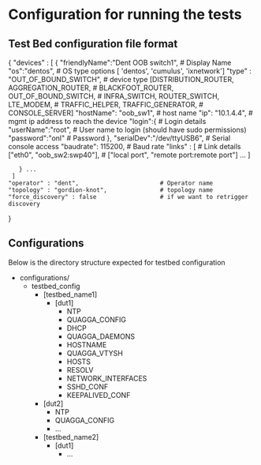 # Configuration for running the tests

Test Bed configuration file format
--------------------
{
    "devices" : [
       {
            "friendlyName":"Dent OOB switch1", # Display Name
            "os":"dentos",                     # OS type options [ 'dentos', 'cumulus', 'ixnetwork']
            "type" : "OUT_OF_BOUND_SWITCH",    # device type [DISTRIBUTION_ROUTER, AGGREGATION_ROUTER,
                                               #              BLACKFOOT_ROUTER, OUT_OF_BOUND_SWITCH,
                                               #              INFRA_SWITCH, ROUTER_SWITCH, LTE_MODEM,
                                               #              TRAFFIC_HELPER, TRAFFIC_GENERATOR,
                                               #              CONSOLE_SERVER]
            "hostName": "oob_sw1",             # host name
            "ip": "10.1.4.4",                  # mgmt ip address to reach the device
            "login":{                          # Login details
                "userName":"root",             # User name to login (should have sudo permissions)
                "password":"onl"               # Password
            },
            "serialDev":"/dev/ttyUSB6",        # Serial console access
            "baudrate": 115200,                # Baud rate
            "links" : [                        # Link details
                ["eth0", "oob_sw2:swp40"],     # ["local port", "remote port:remote port"]
                ...
            ]

       } ...
     ]
    "operator" : "dent",                       # Operator name
    "topology" : "gordion-knot",               # topology name
    "force_discovery" : false                  # if we want to retrigger discovery
}

Configurations
---------------------

Below is the directory structure expected for testbed configuration

- configurations/
  - testbed_config
    - [testbed_name1]
      - [dut1]
        - NTP
        - QUAGGA_CONFIG
        - DHCP
        - QUAGGA_DAEMONS
        - HOSTNAME
        - QUAGGA_VTYSH
        - HOSTS
        - RESOLV
        - NETWORK_INTERFACES
        - SSHD_CONF
        - KEEPALIVED_CONF
     - [dut2]
        - NTP
        - QUAGGA_CONFIG
        - ...
    - [testbed_name2]
      - [dut1]
		- ...
